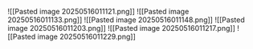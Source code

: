 ![[Pasted image 20250516011121.png]]
![[Pasted image 20250516011133.png]]
![[Pasted image 20250516011148.png]]
![[Pasted image 20250516011203.png]]
![[Pasted image 20250516011217.png]]
![[Pasted image 20250516011229.png]]
